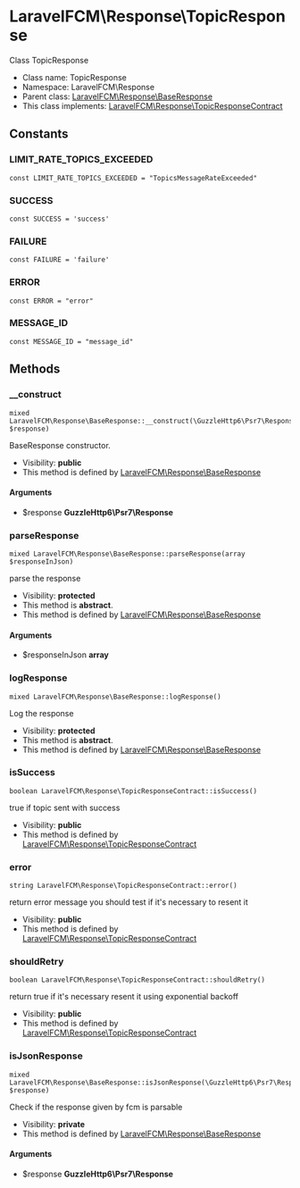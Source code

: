 LaravelFCM\Response\TopicResponse
===============

Class TopicResponse




* Class name: TopicResponse
* Namespace: LaravelFCM\Response
* Parent class: [LaravelFCM\Response\BaseResponse](LaravelFCM-Response-BaseResponse.md)
* This class implements: [LaravelFCM\Response\TopicResponseContract](LaravelFCM-Response-TopicResponseContract.md)


Constants
----------


### LIMIT_RATE_TOPICS_EXCEEDED

    const LIMIT_RATE_TOPICS_EXCEEDED = "TopicsMessageRateExceeded"





### SUCCESS

    const SUCCESS = 'success'





### FAILURE

    const FAILURE = 'failure'





### ERROR

    const ERROR = "error"





### MESSAGE_ID

    const MESSAGE_ID = "message_id"







Methods
-------


### __construct

    mixed LaravelFCM\Response\BaseResponse::__construct(\GuzzleHttp6\Psr7\Response $response)

BaseResponse constructor.



* Visibility: **public**
* This method is defined by [LaravelFCM\Response\BaseResponse](LaravelFCM-Response-BaseResponse.md)


#### Arguments
* $response **GuzzleHttp6\Psr7\Response**



### parseResponse

    mixed LaravelFCM\Response\BaseResponse::parseResponse(array $responseInJson)

parse the response



* Visibility: **protected**
* This method is **abstract**.
* This method is defined by [LaravelFCM\Response\BaseResponse](LaravelFCM-Response-BaseResponse.md)


#### Arguments
* $responseInJson **array**



### logResponse

    mixed LaravelFCM\Response\BaseResponse::logResponse()

Log the response



* Visibility: **protected**
* This method is **abstract**.
* This method is defined by [LaravelFCM\Response\BaseResponse](LaravelFCM-Response-BaseResponse.md)




### isSuccess

    boolean LaravelFCM\Response\TopicResponseContract::isSuccess()

true if topic sent with success



* Visibility: **public**
* This method is defined by [LaravelFCM\Response\TopicResponseContract](LaravelFCM-Response-TopicResponseContract.md)




### error

    string LaravelFCM\Response\TopicResponseContract::error()

return error message
you should test if it's necessary to resent it



* Visibility: **public**
* This method is defined by [LaravelFCM\Response\TopicResponseContract](LaravelFCM-Response-TopicResponseContract.md)




### shouldRetry

    boolean LaravelFCM\Response\TopicResponseContract::shouldRetry()

return true if it's necessary resent it using exponential backoff



* Visibility: **public**
* This method is defined by [LaravelFCM\Response\TopicResponseContract](LaravelFCM-Response-TopicResponseContract.md)




### isJsonResponse

    mixed LaravelFCM\Response\BaseResponse::isJsonResponse(\GuzzleHttp6\Psr7\Response $response)

Check if the response given by fcm is parsable



* Visibility: **private**
* This method is defined by [LaravelFCM\Response\BaseResponse](LaravelFCM-Response-BaseResponse.md)


#### Arguments
* $response **GuzzleHttp6\Psr7\Response**


